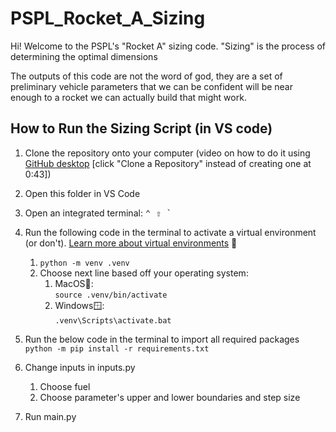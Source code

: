 # PSPL_Rocket_A_Sizing

Hi! Welcome to the PSPL's "Rocket A" sizing code. "Sizing" is the process of determining the optimal dimensions

The outputs of this code are not the word of god, they are a set of preliminary vehicle parameters that we can be confident will be near enough to a rocket we can actually build that might work.


## How to Run the Sizing Script (in VS code)

1. Clone the repository onto your computer (video on how to do it using [GitHub desktop](https://www.youtube.com/watch?v=CAwStH0ay-M) [click "Clone a Repository" instead of creating one at 0:43])
2. Open this folder in VS Code
3. Open an integrated terminal: <kbd>⌃ ⇧ `</kbd>
4. Run the following code in the terminal to activate a virtual environment (or don't). [Learn more about virtual environments](https://www.youtube.com/watch?v=KxvKCSwlUv8) 🙂
    1. ```python -m venv .venv```
    2. Choose next line based off your operating system:
        1. MacOS🍎: <br>```source .venv/bin/activate```
        4. Windows🪟: <br>```.venv\Scripts\activate.bat```

5. Run the below code in the terminal to import all required packages
```python -m pip install -r requirements.txt```

5. Change inputs in inputs.py
    1. Choose fuel
    2. Choose parameter's upper and lower boundaries and step size
6. Run main.py
